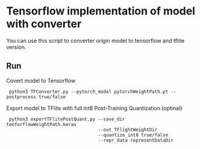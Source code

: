 # Tensorflow implementation of model with converter

You can use this script to converter origin model to tensorflow and tflite version.

## Run
Covert model to Tensorflow
```
 python3 TFConverter.py --pytorch_model pytorchWeightPath.pt --postprocess true/false
```

Export model to TFlite with full int8 Post-Training Quantization (optinal)
```
 python3 exportTFlitePostQuant.py --save_dir tenforflowWeightPath.keras 
                                  --out TFlightWeightDir 
                                  --quantize_int8 true/false 
                                  --repr_data representDataDir
```
